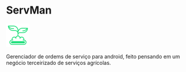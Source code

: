 # ServMan

![ServMan Icon](https://github.com/plankiton/ServMan/blob/master/app/assets/icon.png?raw=true)

Gerenciador de ordems de serviço para android, feito pensando em um negócio terceirizado de serviços agrícolas.
